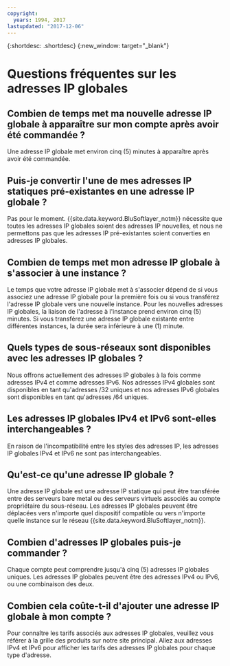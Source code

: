 ```yaml
---
copyright:
  years: 1994, 2017
lastupdated: "2017-12-06"
---
```

{:shortdesc: .shortdesc}
{:new_window: target="_blank"}

<a name="top"></a>
# Questions fréquentes sur les adresses IP globales

<a name="236"></a>
## Combien de temps met ma nouvelle adresse IP globale à apparaître sur mon compte après avoir été commandée ?

Une adresse IP globale met environ cinq (5) minutes à apparaître après avoir été commandée.

<a name="238"></a>
## Puis-je convertir l'une de mes adresses IP statiques pré-existantes en une adresse IP globale ?

Pas pour le moment. {{site.data.keyword.BluSoftlayer_notm}} nécessite que toutes les adresses IP globales soient des adresses IP nouvelles, et nous ne permettons pas que les adresses IP pré-existantes soient converties en adresses IP globales.

<a name="237"></a>
## Combien de temps met mon adresse IP globale à s'associer à une instance ?

Le temps que votre adresse IP globale met à s'associer dépend de si vous associez une adresse IP globale pour la première fois ou si vous transférez l'adresse IP globale vers une nouvelle instance. Pour les nouvelles adresses IP globales, la liaison de l'adresse à l'instance prend environ cinq (5) minutes. Si vous transférez une adresse IP globale existante entre différentes instances, la durée sera inférieure à une (1) minute.

<a name="233"></a>
## Quels types de sous-réseaux sont disponibles avec les adresses IP globales ?

Nous offrons actuellement des adresses IP globales à la fois comme adresses IPv4 et comme adresses IPv6. Nos adresses IPv4 globales sont disponibles en tant qu'adresses /32 uniques et nos adresses IPv6 globales sont disponibles en tant qu'adresses /64 uniques.

<a name="239"></a>
## Les adresses IP globales IPv4 et IPv6 sont-elles interchangeables ?

En raison de l'incompatibilité entre les styles des adresses IP, les adresses IP globales IPv4 et IPv6 ne sont pas interchangeables.

<a name="232"></a>
## Qu'est-ce qu'une adresse IP globale ?

Une adresse IP globale est une adresse IP statique qui peut être transférée entre des serveurs bare metal ou des serveurs virtuels associés au compte propriétaire du sous-réseau. Les adresses IP globales peuvent être déplacées vers n'importe quel dispositif compatible ou vers n'importe quelle instance sur le réseau {{site.data.keyword.BluSoftlayer_notm}}.

<a name="234"></a>
## Combien d'adresses IP globales puis-je commander ?

Chaque compte peut comprendre jusqu'à cinq (5) adresses IP globales uniques. Les adresses IP globales peuvent être des adresses IPv4 ou IPv6, ou une combinaison des deux.

<a name="235"></a>
## Combien cela coûte-t-il d'ajouter une adresse IP globale à mon compte ?

Pour connaître les tarifs associés aux adresses IP globales, veuillez vous référer à la grille des produits sur notre site principal. Allez aux adresses IPv4 et IPv6 pour afficher les tarifs des adresses IP globales pour chaque type d'adresse.
